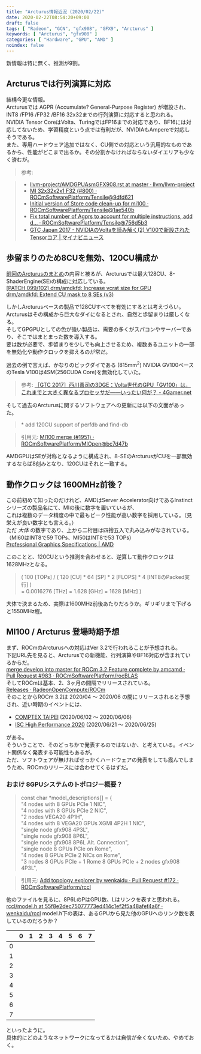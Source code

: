 ```yaml
---
title: "Arcturus情報近況 (2020/02/22)"
date: 2020-02-22T08:54:20+09:00
draft: false
tags: [ "Radeon", "GCN", "gfx908", "GFX9", "Arcturus" ]
keywords: [ "Arcturus", "gfx908" ]
categories: [ "Hardware", "GPU", "AMD" ]
noindex: false
---
```


新情報は特に無く、推測が9割。  

## Arcturusでは行列演算に対応
結構今更な情報。  
Arcturusでは AGPR (Accumulate? General-Purpose Register) が増設され、INT8 /FP16 /FP32 /BF16 32x32までの行列演算に対応すると思われる。  
NVIDIA Tensor CoreはVolta、TuringではFP16までの対応であり、BF16には対応してないため、学習精度という点では有利だが、NVIDIAもAmpereで対応しそうである。  
また、専用ハードウェア追加ではなく、CU側での対応という汎用的なものであるから、性能がどこまで出るか。その分割かなければならないダイエリアも少なく済むが。  

 > 参考:  

 > * [llvm-project/AMDGPUAsmGFX908.rst at master · llvm/llvm-project](https://github.com/llvm/llvm-project/blob/master/llvm/docs/AMDGPU/AMDGPUAsmGFX908.rst)  
 > * [MI 32x32x2x1 F32 (#800) · ROCmSoftwarePlatform/Tensile@9dfd621](https://github.com/ROCmSoftwarePlatform/Tensile/commit/9dfd6212f888cf83ff334e675c823239831c4aa8)  
 > * [Initial version of Store code clean-up for mi100 · ROCmSoftwarePlatform/Tensile@1ae540b](https://github.com/ROCmSoftwarePlatform/Tensile/commit/1ae540b7170ef971abdecd1ab0b4fc3e5f927dc1)  
 > * [Fix total number of Agprs to account for multiple instructions, add d… · ROCmSoftwarePlatform/Tensile@756d5b3](https://github.com/ROCmSoftwarePlatform/Tensile/commit/756d5b3e435fea4aeeea74bd17d206f6fc01c305)  
 > * [GTC Japan 2017 - NVIDIAのVoltaを読み解く(2) V100で新設されたTensorコア | マイナビニュース](https://news.mynavi.jp/article/gtcjapan2017_v100-2/)

## 歩留まりのため8CUを無効、120CU構成か
[前回のArcturusのまとめ](/posts/2019/11/05/arcturus-matome/)の内容と被るが、Arcturusでは最大128CU、8-ShaderEngine(SE)の構成に対応している。  
[[PATCH 099/102] drm/amdkfd: Increase vcrat size for GPU](https://lists.freedesktop.org/archives/amd-gfx/2019-July/036848.html)  
[drm/amdkfd: Extend CU mask to 8 SEs (v3)](https://cgit.freedesktop.org/~agd5f/linux/commit/drivers/gpu/drm/amd/include/v9_structs.h?h=amd-staging-drm-next&id=5145d57ec5f5cf7dadaa6ccd9c9f1e4dae82570b)  

しかしArcturusベースの製品で128CUすべてを有効にするとは考えづらい。  
Arcturusはその構成から巨大なダイになるとされ、自然と歩留まりは厳しくなる。  
そしてGPGPUとしての色が強い製品は、需要の多くがスパコンやサーバーであり、そこではまとまった数を導入する。  
要は数が必要で、歩留まりを少しでも向上させるため、複数あるユニットの一部を無効化や動作クロックを抑えるのが常だ。  

過去の例で言えば、かなりのビックダイである (815mm<sup>2</sup>) NVIDIA GV100ベースのTesla V100は4SM(256CUDA Core)を無効化していた。  

 > 参考: [［GTC 2017］西川善司の3DGE：Volta世代のGPU「GV100」は，これまでと大きく異なるプロセッサだ――いったい何が？ - 4Gamer.net](https://www.4gamer.net/games/208/G020859/20170512111/)  

そして過去のArcturusに関するソフトウェアへの更新には以下の文面があった。  

 > \* add 120CU support of perfdb and find-db

 > 引用元: [MI100 merge (#1951) · ROCmSoftwarePlatform/MIOpen@bc7d47b](https://github.com/ROCmSoftwarePlatform/MIOpen/commit/bc7d47bd0d65b331667da74ba3cdb04893a77998)  

AMDGPUはSEが対称となるように構成され、8-SEのArcturusがCUを一部無効するならば8刻みとなり、120CUはそれと一致する。  

## 動作クロックは 1600MHz前後？
この前初めて知ったのだけれど、AMDはServer Accelerator向けであるInstinctシリーズの製品名にて、MIの後に数字を置いているが、  
これは複数のデータ精度の中で最もピーク性能が高い数字を採用している。（見栄えが良い数字とも言える。）  
ただ *大体* の数字であり、上から二桁目は四捨五入で丸み込みがなされている。  
（MI60はINT8で59 TOPs、MI50はINT8で53 TOPs）  
[Professional Graphics Specifications | AMD](https://www.amd.com/en/products/specifications/professional-graphics/4476)  

このことと、120CUという推測を合わせると、逆算して動作クロックは1628MHzとなる。  

 > ( 100 [TOPs] / ( 120 [CU] * 64 [SP] * 2 [FLOPS] * 4 [INT8のPacked実行] )  
 > = 0.0016276 [THz] = 1.628 [GHz] = 1628 [MHz] )

大体で決まるため、実際は1600MHz前後あたりだろうか。ギリギリまで下げると1550MHz程。  

## MI100 / Arcturus 登場時期予想

まず、ROCmのArcturusへの対応はVer 3.2で行われることが予想される。  
下記URL先を見ると、Arcturusでの新機能、行列演算やBF16対応が含まれているからだ。  
[merge develop into master for ROCm 3.2 Feature complete by amcamd · Pull Request #983 · ROCmSoftwarePlatform/rocBLAS](https://github.com/ROCmSoftwarePlatform/rocBLAS/pull/983)  
そしてROCmは基本、2、3ヶ月の間隔でリリースされている。  
[Releases · RadeonOpenCompute/ROCm](https://github.com/RadeonOpenCompute/ROCm/releases)  
そのことからROCm 3.2は 2020/04 〜 2020/06 の間にリリースされると予想され、近い時期のイベントには、  

 * [COMPTEX TAIPEI](https://www.computextaipei.com.tw/) (2020/06/02 〜 2020/06/06)
 * [ISC High Performance 2020](https://www.isc-hpc.com/) (2020/06/21 〜 2020/06/25)

がある。  
そういうことで、そのどっちかで発表するのではないか、と考えている。イベント関係なく発表する可能性もあるが。  
ただ、ソフトウェアが無ければせっかくハードウェアの発表をしても霞んでしまうため、ROCmのリリースには合わせてくるはずだ。  

### おまけ 8GPUシステムのトポロジー概要？

 >	const char *model_descriptions[] = {  
  "4 nodes with 8 GPUs PCIe 1 NIC",  
  "4 nodes with 8 GPUs PCIe 2 NIC",  
  "2 nodes VEGA20 4P1H",  
  "4 nodes with 8 VEGA20 GPUs XGMI 4P2H 1 NIC",  
  "single node gfx908 4P3L",  
  "single node gfx908 8P6L",  
  "single node gfx908 8P6L Alt. Connection",  
  "single node 8 GPUs PCIe on Rome",  
  "4 nodes 8 GPUs PCIe 2 NICs on Rome",  
  "3 nodes 8 GPUs PCIe + 1 Rome 8 GPUs PCIe + 2 nodes gfx908 4P3L",  

 > 引用元: [Add topology explorer by wenkaidu · Pull Request #172 · ROCmSoftwarePlatform/rccl](https://github.com/ROCmSoftwarePlatform/rccl/pull/172/files#diff-78fedcf9e11f148f1840999ae1b3438e)

他のファイルを見るに、8P6LのPはGPU数、Lはリンクを表すと思われる。  
[rccl/model.h at 55f8e2dec75077773ed414c1ef2f5a48afef4a6f · wenkaidu/rccl](https://github.com/wenkaidu/rccl/blob/55f8e2dec75077773ed414c1ef2f5a48afef4a6f/tools/topo_expl/include/model.h)
model.h下の表は、あるGPUから見た他のGPUへのリンク数を表しているのだろうか？  

| | 0 | 1 | 2 | 3 | 4 | 5 | 6 | 7 |
| :---: | :---: | :---: | :---: | :---: | :---: | :---: | :---: | :---: |
| 0 |
| 1 |
| 2 |
| 3 |
| 4 |
| 5 |
| 6 |
| 7 |

といったように。  
具体的にどのようなネットワークになってるかは自信が全くないため、やめておく。  
